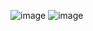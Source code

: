 ![image](https://github.com/Memirdogan/PythonEntranceApps/assets/66549233/6f0375d2-01ea-4107-b84f-df6f119b8939)
![image](https://github.com/Memirdogan/PythonEntranceApps/assets/66549233/d4956fb8-f05a-4d1d-8bee-e9f22bc6ccfc)
